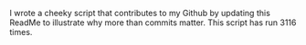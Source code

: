 I wrote a cheeky script that contributes to my Github by updating this ReadMe to illustrate why more than commits matter. This script has run 3116 times.